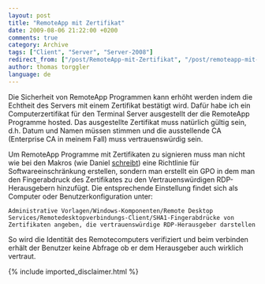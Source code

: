 ```yaml
---
layout: post
title: "RemoteApp mit Zertifikat"
date: 2009-08-06 21:22:00 +0200
comments: true
category: Archive
tags: ["Client", "Server", "Server-2008"]
redirect_from: ["/post/RemoteApp-mit-Zertifikat", "/post/remoteapp-mit-zertifikat"]
author: thomas torggler
language: de
---
```

<!-- more -->
<p>Die Sicherheit von RemoteApp Programmen kann erh&ouml;ht werden indem die Echtheit des Servers mit einem Zertifikat best&auml;tigt wird. Daf&uuml;r habe ich ein Computerzertifikat f&uuml;r den Terminal Server ausgestellt der die RemoteApp Programme hosted. Das ausgestellte Zertifikat muss nat&uuml;rlich g&uuml;ltig sein, d.h. Datum und Namen m&uuml;ssen stimmen und die ausstellende CA (Enterprise CA in meinem Fall) muss vertrauensw&uuml;rdig sein.&nbsp;</p>
<p>Um RemoteApp Programme mit Zertifikaten zu signieren muss man nicht wie bei den Makros (wie Daniel <a href="/post/Zertifikat-fur-Makros-der-Domane-bereitstellen.aspx" target="_blank">schreibt</a>) eine Richtlinie f&uuml;r Softwareeinschr&auml;nkung erstellen, sondern man erstellt ein GPO in dem man den Fingerabdruck des Zertifikates zu den Vertrauensw&uuml;rdigen RDP-Herausgebern hinzuf&uuml;gt. Die entsprechende Einstellung findet sich als Computer oder Benutzerkonfiguration unter:</p>
<p><code>Administrative Vorlagen/Windows-Komponenten/Remote Desktop Services/Remotedesktopverbindungs-Client/SHA1-Fingerabdr&uuml;cke von Zertifikaten angeben, die vertrauensw&uuml;rdige RDP-Herausgeber darstellen</code></p>
<p>So wird die Identit&auml;t des Remotecomputers verifiziert und beim verbinden erh&auml;lt der Benutzer keine Abfrage ob er dem Herausgeber auch wirklich vertraut.</p>
{% include imported_disclaimer.html %}
